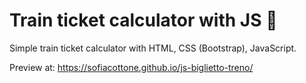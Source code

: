 # Train ticket calculator with JS 🚂

Simple train ticket calculator with HTML, CSS (Bootstrap), JavaScript.

Preview at: https://sofiacottone.github.io/js-biglietto-treno/